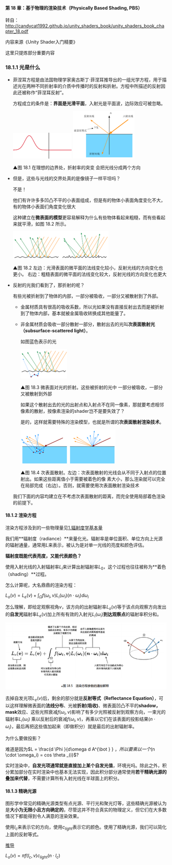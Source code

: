 #### 第 18 章：基于物理的渲染技术（Physically Based Shading, PBS）

转自：http://candycat1992.github.io/unity_shaders_book/unity_shaders_book_chapter_18.pdf

内容来源《Unity Shader入门精要》

这里只提炼部分重要内容



### 18.1.1 光是什么

* 菲涅耳方程是由法国物理学家奥古斯丁·菲涅耳推导出的一组光学方程，用于描述光在两种不同折射率的介质中传播时的反射和折射。方程中所描述的反射因此还被称作“菲涅耳反射”。

  方程成立的条件是：**界面是光滑平面**，入射光是平面波，边际效应可被忽略。

  <img src="pic/10.gif" style="zoom:50%;" />

  <img src="pic/9.png" style="zoom:50%;" />

  ▲图 18.1 在理想的边界处，折射率的突变 会把光线分成两个方向

* 但是，这些与光线的交界处真的是像镜子一样平坦吗？

  不是！

  他们有许许多多凹凸不平的小表面组成，但是有的物体小表面角度变化不大，有的物体小表面们角度变化很大

  这种建立在**微表面的模型**更容易解释为什么有些物体看起来粗糙，而有些看起来就平滑，如图 18.2 所示。

  <img src="pic/11.png" style="zoom:50%;" />

  ▲图 18.2 左边：光滑表面的微平面的法线变化较小，反射光线的方向变化也更小。 右边：粗糙表面的微平面的法线变化较大，反射光线的方向变化也更大

* 反射的光我们看到了，那折射的呢？

  有些光被折射到了物体的内部，一部分被吸收，一部分又被散射到了外部。

  * 金属材质具有很高的吸收系数，所以光如果没有直接反射出去而是被折射到了物体内部，基本就被金属吸收转换成其他能量了。

  * 非金属材质会吸收一部分散射一部分，散射出去的光叫**次表面散射光（subsurface-scattered light）**。

    如图蓝色表示的光

    <img src="pic/12.png" style="zoom:50%;" />

    ▲图 18.3 微表面对光的折射。这些被折射的光中 一部分被吸收，一部分又被散射到外部

    如果这个散射出去的光的出射点和入射点不在同一像素，那就要考虑相邻像素的散射，按像素渲染的shader岂不是要失效了？

    是的，这样就需要特殊的渲染模型，也就是所谓的**次表面散射渲染技术**。

    <img src="pic/13.png" style="zoom:50%;" />

    ▲图 18.4 次表面散射。左边：次表面散射的光线会从不同于入射点的位置射出。如果这些距离值小于需要被着色的像 素大小，那么渲染就可以完全在局部完成（右边）。否则，就需要使用次表面散射渲染技术

  我们下面的内容均建立在不考虑次表面散射的距离，而完全使用局部着色渲染的前提下。

#### 18.1.2 渲染方程

渲染方程涉及到的一些物理量见[1.辐射度学基本量](1.辐射度学基本量.md)

我们用**辐射度（radiance）**来量化光。辐射率是单位面积、单位方向上光源的辐射通量，通常用$L$来表示，被认为是对单一光线的亮度和颜色评估。

**辐射度既能代表亮度，又能代表颜色？**

使用入射光线的入射辐射率$L_i$来计算出射辐射率$L_0$，这个过程也往往被称为**着色（shading）**过程。

怎么计算呢，大名鼎鼎的渲染方程：

$L_o(v) = L_e(v) + \int_{\Omega}f(\omega_i,v)L_i(\omega_i)(n\cdot \omega_i)d \omega_i$

怎么理解，即给定观察视角$v$，该方向的出射辐射率$L_o(v)$等于该点向观察方向发出的**自发光**辐射率$L_e(v)$加上所有有效的入射光$L_i(\omega_i)$**到达观察点**的辐射率积分和。

![](pic/14.png)

去掉自发光项$L_e(v)$后，剩余的部分就是**反射等式（Reflectance Equation）**，可以这样理解微表面的**法线分布**、光被**折射(吸收)**、微表面凹凸不平的**shadow，mask**效应、这些光照衰减$f(\omega_i,v)$影响了有多少光照被反射到观察方向，一束光的辐射率$L_i(\omega_i)$ 乘以反射后的衰减$f(\omega_i,v)$，再乘以它们在该表面的投影结果$(n \cdot \omega_i)$，最后再把这些值加起来（即做积分）就是最后的出射辐射率。

为什么要做投影？

难道是因为$L = \frac{d \Phi }{d\omega d A^{\bot } } $，所以要乘以一个$(n \cdot \omega_i) = cos \theta _{i}$?

实时渲染中，**自发光项通常就是直接加上某个自发光值**，环境光吗。除此之外，积分累加部分在实时渲染中也基本无法实现，因此积分部分通常使用**若干精确光源的叠加来代替**，不需要计算所有入射光线在半球面上的积分。

#### 18.1.3 精确光源

图形学中常见的精确光源类型有点光源、平行光和聚光灯等，这些精确光源被认为是**大小为无限小且方向确定的**，尽管这并不符合真实的物理定义，但它们在大多数情况下都能得到令人满意的渲染效果。

使用$l_{c}$来表示它的方向，使用$c_{light}$表示它的颜色。使用了精确光源，我们可以简化上面的反射等式。

[推导](3.精确光源反射方程简化推导)

$L_o(v) = \pi f(l_c,v)c_{light}(n \cdot l_c)$

